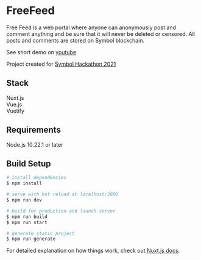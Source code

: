 # FreeFeed

Free Feed is a web portal where anyone can anonymously post and comment anything and be sure that it will never be deleted or censored. All posts and comments are stored on Symbol blockchain.  
  
See short demo on [youtube](https://www.youtube.com/watch?v=XSX7dOTu0j8)  
  
Project created for [Symbol Hackathon 2021](https://symbolplatform.com/hackathon)  
  
## Stack

Nuxt.js  
Vue.js  
Vuetify

## Requirements

Node.js 10.22.1 or later

## Build Setup

```bash
# install dependencies
$ npm install

# serve with hot reload at localhost:3000
$ npm run dev

# build for production and launch server
$ npm run build
$ npm run start

# generate static project
$ npm run generate
```

For detailed explanation on how things work, check out [Nuxt.js docs](https://nuxtjs.org).
